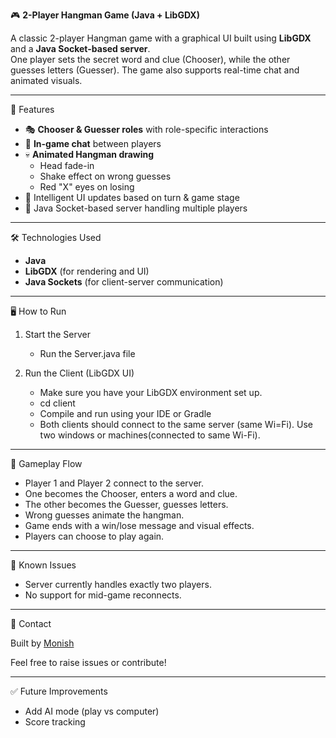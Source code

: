 🎮 **2-Player Hangman Game (Java + LibGDX)**

A classic 2-player Hangman game with a graphical UI built using **LibGDX** and a **Java Socket-based server**.  
One player sets the secret word and clue (Chooser), while the other guesses letters (Guesser). The game also supports real-time chat and animated visuals.

---

🚀 Features

- 🎭 **Chooser & Guesser roles** with role-specific interactions
- 💬 **In-game chat** between players
- 💀 **Animated Hangman drawing**
  - Head fade-in
  - Shake effect on wrong guesses
  - Red "X" eyes on losing
- 🧠 Intelligent UI updates based on turn & game stage
- 📡 Java Socket-based server handling multiple players

---

🛠 Technologies Used

- **Java**
- **LibGDX** (for rendering and UI)
- **Java Sockets** (for client-server communication)

---

🖥️ How to Run

1. Start the Server
    - Run the Server.java file

2. Run the Client (LibGDX UI)
    - Make sure you have your LibGDX environment set up.
    - cd client
    - Compile and run using your IDE or Gradle
    - Both clients should connect to the same server (same Wi=Fi). Use two windows or machines(connected to same Wi-Fi).

---

🔄 Gameplay Flow
- Player 1 and Player 2 connect to the server.
- One becomes the Chooser, enters a word and clue.
- The other becomes the Guesser, guesses letters.
- Wrong guesses animate the hangman.
- Game ends with a win/lose message and visual effects.
- Players can choose to play again.

---

📌 Known Issues
- Server currently handles exactly two players.
- No support for mid-game reconnects.

---

📧 Contact

Built by [Monish](https://github.com/Monish395)

Feel free to raise issues or contribute!

---

✅ Future Improvements
- Add AI mode (play vs computer)
- Score tracking
